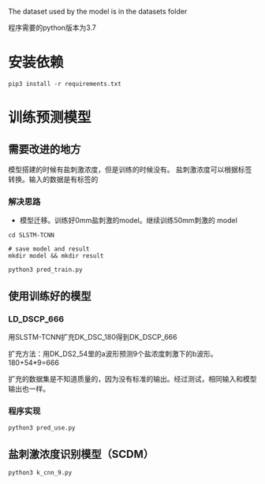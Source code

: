 

 The dataset used by the model is in the datasets folder
 
 程序需要的python版本为3.7
 # 安装依赖
 ```
 pip3 install -r requirements.txt
 ```
 
 # 训练预测模型
 ## 需要改进的地方
 模型搭建的时候有盐刺激浓度，但是训练的时候没有。
 盐刺激浓度可以根据标签转换。输入的数据是有标签的
 ### 解决思路
 
 - 模型迁移。训练好0mm盐刺激的model。继续训练50mm刺激的 model
 
 ```
cd SLSTM-TCNN

# save model and result
mkdir model && mkdir result 

python3 pred_train.py
 ```
 ## 使用训练好的模型
 
 ### LD_DSCP_666
 
 用SLSTM-TCNN扩充DK_DSC_180得到DK_DSCP_666
 
 扩充方法：用DK_DS2_54里的a波形预测9个盐浓度刺激下的b波形。180+54*9=666
 
 扩充的数据集是不知道质量的，因为没有标准的输出。经过测试，相同输入和模型输出也一样。
 
 ### 程序实现
 
 ```
python3 pred_use.py

```

## 盐刺激浓度识别模型（SCDM）

```
python3 k_cnn_9.py

```


